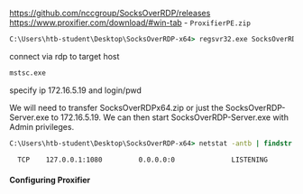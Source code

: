 
https://github.com/nccgroup/SocksOverRDP/releases
https://www.proxifier.com/download/#win-tab - `ProxifierPE.zip`

```cmd
C:\Users\htb-student\Desktop\SocksOverRDP-x64> regsvr32.exe SocksOverRDP-Plugin.dll
```

connect via rdp to target host
```cmd
mstsc.exe
```
specify ip  172.16.5.19 and login/pwd

We will need to transfer SocksOverRDPx64.zip or just the SocksOverRDP-Server.exe to 172.16.5.19. We can then start SocksOverRDP-Server.exe with Admin privileges.

```cmd
C:\Users\htb-student\Desktop\SocksOverRDP-x64> netstat -antb | findstr 1080

  TCP    127.0.0.1:1080         0.0.0.0:0              LISTENING
  ```

#### Configuring Proxifier